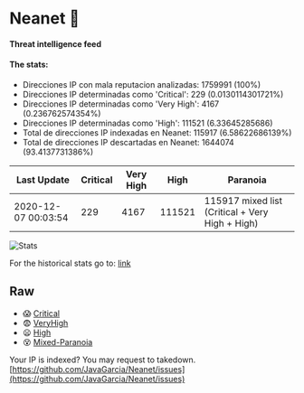 # Neanet :hocho:
#### Threat intelligence feed
#### The stats:

- Direcciones IP con mala reputacion analizadas: 1759991 (100%)
- Direcciones IP determinadas como 'Critical':  229 (0.0130114301721%)
- Direcciones IP determinadas como 'Very High':  4167 (0.236762574354%)
- Direcciones IP determinadas como 'High':  111521 (6.33645285686)
- Total de direcciones IP indexadas en Neanet:  115917 (6.58622686139%)
- Total de direcciones IP descartadas en Neanet:  1644074 (93.4137731386%)

| Last Update | Critical | Very High | High | Paranoia |
| --- | --- | --- | --- | --- |
| 2020-12-07 00:03:54 | 229 | 4167 | 111521 | 115917 mixed list (Critical + Very High + High)|

![Stats](https://docs.google.com/spreadsheets/d/e/2PACX-1vSnaNMIXVabIpDJjufMlzH7poXnshF3mgd8Is1g9ytUEzVsP5my4Trn8f-xkoLLQ38xpL3HtmUexLo6/pubchart?oid=501124687&format=image)

For the historical stats go to: [link](/stats.csv)
## Raw
- :scream: [Critical](https://raw.githubusercontent.com/JavaGarcia/Neanet/master/blacklists/neanet_critical.txt)
- :fearful: [VeryHigh](https://raw.githubusercontent.com/JavaGarcia/Neanet/master/blacklists/neanet_veryHigh.txtt)
- :frowning: [High](https://raw.githubusercontent.com/JavaGarcia/Neanet/master/blacklists/neanet_high.txt)
- :dizzy_face: [Mixed-Paranoia](https://raw.githubusercontent.com/JavaGarcia/Neanet/master/blacklists/neanet_all.txt)


Your IP is indexed? You may request to takedown. [https://github.com/JavaGarcia/Neanet/issues](https://github.com/JavaGarcia/Neanet/issues)









































































































































































































































































































































































































































































































































































































































































































































































































































































































































































































































































































































































































































































































































































































































































































































































































































































































































































































































































































































































































































































































































































































































































































































































































































































































































































































































































































